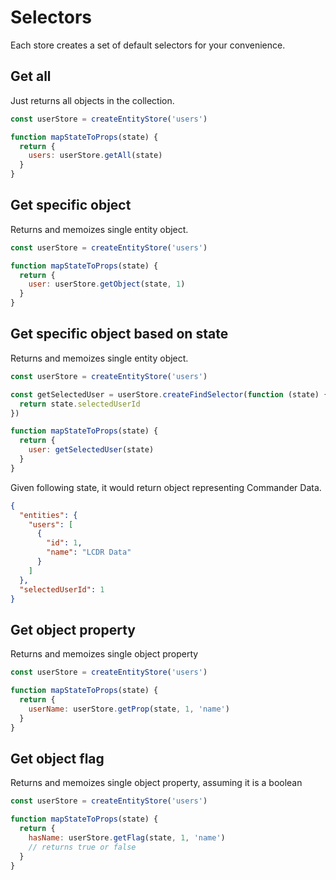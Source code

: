 # Selectors

Each store creates a set of default selectors for your convenience.

## Get all

Just returns all objects in the collection.

```javascript
const userStore = createEntityStore('users')

function mapStateToProps(state) {
  return {
    users: userStore.getAll(state)
  }
}
```

## Get specific object

Returns and memoizes single entity object.

```javascript
const userStore = createEntityStore('users')

function mapStateToProps(state) {
  return {
    user: userStore.getObject(state, 1)
  }
}
```

## Get specific object based on state

Returns and memoizes single entity object.

```javascript
const userStore = createEntityStore('users')

const getSelectedUser = userStore.createFindSelector(function (state) {
  return state.selectedUserId
})

function mapStateToProps(state) {
  return {
    user: getSelectedUser(state)
  }
}
```

Given following state, it would return object representing Commander Data.

```json
{
  "entities": {
    "users": [
      {
        "id": 1,
        "name": "LCDR Data"
      }
    ]
  },
  "selectedUserId": 1
}
```

## Get object property

Returns and memoizes single object property

```javascript
const userStore = createEntityStore('users')

function mapStateToProps(state) {
  return {
    userName: userStore.getProp(state, 1, 'name')
  }
}
```

## Get object flag

Returns and memoizes single object property, assuming it is a boolean

```javascript
const userStore = createEntityStore('users')

function mapStateToProps(state) {
  return {
    hasName: userStore.getFlag(state, 1, 'name')
    // returns true or false
  }
}
```
